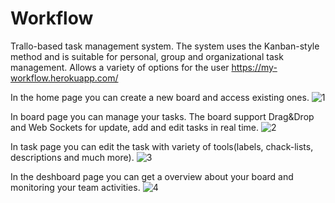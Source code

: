 # Workflow
Trallo-based task management system. The system uses the Kanban-style method and is suitable for personal, group and organizational task management. Allows a variety of options for the user https://my-workflow.herokuapp.com/

In the home page you can create a new board and access existing ones.
![1](https://res.cloudinary.com/dgmwynlbw/image/upload/v1587739910/workflow_g9hwss.png)

In board page you can manage your tasks. The board support Drag&Drop and Web Sockets for update, add and edit tasks in real time.
![2](https://res.cloudinary.com/dgmwynlbw/image/upload/v1587823969/workflowapp_holdfv.png)

In task page you can edit the task with variety of tools(labels, chack-lists, descriptions and much more).
![3](https://res.cloudinary.com/dgmwynlbw/image/upload/v1587824165/task_v5vm8v.png)
 
 In the deshboard page you can get a overview about your board and monitoring your team activities.
![4](https://res.cloudinary.com/dgmwynlbw/image/upload/v1587824163/dashboard_ibcppe.png)
